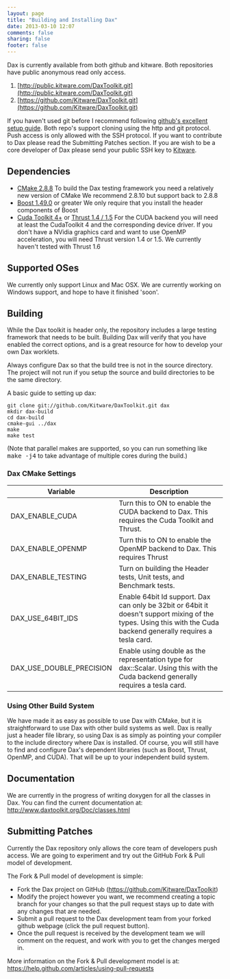 ```yaml
---
layout: page
title: "Building and Installing Dax"
date: 2013-03-10 12:07
comments: false
sharing: false
footer: false
---
```


Dax is currently available from both github and kitware. Both repositories have public anonymous read only access.  

1.  [http://public.kitware.com/DaxToolkit.git](http://public.kitware.com/DaxToolkit.git)
2.  [https://github.com/Kitware/DaxToolkit.git](https://github.com/Kitware/DaxToolkit.git)


If you haven't used git before I recommend following [github's excellent setup guide](https://help.github.com/articles/set-up-git). Both repo's support cloning using the http and git protocol. Push access is only allowed with the SSH protocol. If you want to contribute to Dax please read the Submitting Patches section. If you are wish to be a core developer of Dax please send your public SSH key to [Kitware](https://www.kitware.com/Admin/SendPassword.cgi).

## Dependencies ##

+  [CMake 2.8.8](http://cmake.org/cmake/resources/software.html)
   To build the Dax testing framework you need a relatively new version of CMake
   We recommend 2.8.10 but support back to 2.8.8
+  [Boost 1.49.0](http://www.boost.org) or greater
   We only require that you install the header components of Boost
+  [Cuda Toolkit 4+](https://developer.nvidia.com/cuda-toolkit) or [Thrust 1.4 / 1.5](https://thrust.github.com)
   For the CUDA backend you will need at least the CudaToolkit 4 and the corresponding device driver. If you don't have a NVidia graphics card and want to use OpenMP acceleration, you will need Thrust version 1.4 or 1.5. We currently haven't tested with Thrust 1.6

## Supported OSes ##
We currently only support Linux and Mac OSX. We are currently working on
Windows support, and hope to have it finished 'soon'.

## Building ##
While the Dax toolkit is header only, the repository includes a large testing framework that needs to be built. Building Dax will verify that you have enabled the correct options, and is a great resource for how to develop your own Dax worklets.

Always configure Dax so that the build tree is not in the source directory. The project will not run if you setup the source and build directories to be the same directory.

A basic guide to setting up dax:

```
git clone git://github.com/Kitware/DaxToolkit.git dax
mkdir dax-build
cd dax-build
cmake-gui ../dax
make
make test
```

(Note that parallel makes are supported, so you can run something like <tt>make -j4</tt> to take advantage of multiple cores during the build.)

### Dax CMake Settings ###

| Variable | Description |
| -------- | ----------- |
| DAX_ENABLE_CUDA | Turn this to ON to enable the CUDA backend to Dax. This requires the Cuda Toolkit and Thrust.
| DAX_ENABLE_OPENMP | Turn this to ON to enable the OpenMP backend to Dax. This requires Thrust
| DAX_ENABLE_TESTING | Turn on building the Header tests, Unit tests, and Benchmark tests.
| DAX_USE_64BIT_IDS | Enable 64bit Id support. Dax can only be 32bit or 64bit it doesn't support mixing of the types. Using this with the Cuda backend generally requires a tesla card.
| DAX_USE_DOUBLE_PRECISION | Enable using double as the representation type for dax::Scalar. Using this with the Cuda backend generally requires a tesla card.


### Using Other Build System ###
We have made it as easy as possible to use Dax with CMake, but it is straightforward to use Dax with other build systems as well. Dax is really just a header file library, so using Dax is as simply as pointing your compiler to the include directory where Dax is installed. Of course, you will still have to find and configure Dax's dependent libraries (such as Boost, Thrust, OpenMP, and CUDA). That will be up to your independent build system.

## Documentation ##

We are currently in the progress of writing doxygen for all the classes in Dax. You can find the current documentation at:
  http://www.daxtoolkit.org/Doc/classes.html

## Submitting Patches ##

Currently the Dax repository only allows the core team of developers push access. We are going to experiment and try out the GitHub
Fork & Pull model of development.

The Fork & Pull model of development is simple:
+  Fork the Dax project on GitHub (https://github.com/Kitware/DaxToolkit)
+  Modify the project however you want, we recommend creating a topic branch for your changes so that the pull request stays up to date with any changes that are needed.
+  Submit a pull request to the Dax development team from your forked github webpage (click the pull request button).
+  Once the pull request is received by the development team we will comment on the request, and work with you to get the changes merged in.

More information on the Fork & Pull development model is at: https://help.github.com/articles/using-pull-requests
